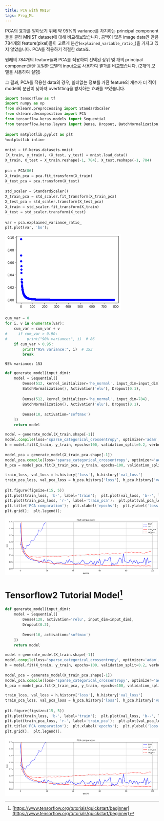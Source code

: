 ```yaml
---
title: PCA with MNIST
tags: Prog_ML
---
```


<!--more-->

PCA의 효과를 알아보기 위해 약 95%의 variance를 차지하는 principal component들을 골라 MNIST dataset에 대해 비교해보았습니다. 공백이 많은 image data인 만큼 784개의 feature(pixel)들이 고르게 분산(`explained_variable_ratio_`)을 가지고 있지 않았습니다. PCA를 적용하기 적절한 data죠. <br>

원래의 784개의 feature들과 PCA를 적용하여 선택된 상위 몇 개의 principal component들을 동일한 모델의 input으로 사용하여 결과를 비교했습니다. (2개의 모델을 사용하여 실험) <br>

그 결과, PCA를 적용한 data의 경우, 쓸데없는 정보를 가진 feature의 개수가 더 적어 model의 분산이 낮아져 overfitting을 방지하는 효과를 보였습니다.


```python
import tensorflow as tf
import numpy as np
from sklearn.preprocessing import StandardScaler
from sklearn.decomposition import PCA
from tensorflow.keras.models import Sequential
from tensorflow.keras.layers import Dense, Dropout, BatchNormalization, Activation

import matplotlib.pyplot as plt
%matplotlib inline

mnist = tf.keras.datasets.mnist
(X_train, y_train), (X_test, y_test) = mnist.load_data()
X_train, X_test = X_train.reshape(-1, 784), X_test.reshape(-1, 784)

pca = PCA(86)
X_train_pca = pca.fit_transform(X_train)
X_test_pca = pca.transform(X_test)

std_scaler = StandardScaler()
X_train_pca = std_scaler.fit_transform(X_train_pca)
X_test_pca = std_scaler.transform(X_test_pca)
X_train = std_scaler.fit_transform(X_train)
X_test = std_scaler.transform(X_test)

var = pca.explained_variance_ratio_
plt.plot(var, 'bo');
```

![png](/images/2020-03-05-pca_mnist/output_2_0.png)


```python
cum_var = 0
for i, v in enumerate(var):
    cum_var = cum_var + v
#     if cum_var > 0.90:
#         print("90% variance:", i)  # 86
    if cum_var > 0.95:
        print("95% variance:", i)  # 153
        break
```

    95% variance: 153


```python
def generate_model(input_dim):
    model = Sequential([
        Dense(512, kernel_initializer='he_normal', input_dim=input_dim),
        BatchNormalization(), Activation('elu'), Dropout(0.1),

        Dense(512, kernel_initializer='he_normal', input_dim=784),
        BatchNormalization(), Activation('elu'), Dropout(0.1),

        Dense(10, activation='softmax')
    ])
    return model
```


```python
model = generate_model(X_train.shape[-1])
model.compile(loss='sparse_categorical_crossentropy', optimizer='adam', metrics=['acc'])
h = model.fit(X_train, y_train, epochs=100, validation_split=0.2, verbose=0)

model_pca = generate_model(X_train_pca.shape[-1])
model_pca.compile(loss='sparse_categorical_crossentropy', optimizer='adam', metrics=['acc'])
h_pca = model_pca.fit(X_train_pca, y_train, epochs=100, validation_split=0.2, verbose=0)
```


```python
train_loss, val_loss = h.history['loss'], h.history['val_loss']
train_pca_loss, val_pca_loss = h_pca.history['loss'], h_pca.history['val_loss']

plt.figure(figsize=(15, 5))
plt.plot(train_loss, 'b-', label='train');  plt.plot(val_loss, 'b--', label='val')
plt.plot(train_pca_loss, 'r-', label='train_pca');  plt.plot(val_pca_loss, 'r--', label='val_pca')
plt.title('PCA comparation');  plt.xlabel('epochs');  plt.ylabel('loss');  plt.ylim([0, 0.35]);
plt.grid();  plt.legend();
```


![png](/images/2020-03-05-pca_mnist/output_7_0.png)


# Tensorflow2 Tutorial Model[^1]

```python
def generate_model(input_dim):
    model = Sequential([
        Dense(128, activation='relu', input_dim=input_dim),
        Dropout(0.2),

        Dense(10, activation='softmax')
    ])
    return model
```


```python
model = generate_model(X_train.shape[-1])
model.compile(loss='sparse_categorical_crossentropy', optimizer='adam', metrics=['acc'])
h = model.fit(X_train, y_train, epochs=100, validation_split=0.2, verbose=0)

model_pca = generate_model(X_train_pca.shape[-1])
model_pca.compile(loss='sparse_categorical_crossentropy', optimizer='adam', metrics=['acc'])
h_pca = model_pca.fit(X_train_pca, y_train, epochs=100, validation_split=0.2, verbose=0)
```


```python
train_loss, val_loss = h.history['loss'], h.history['val_loss']
train_pca_loss, val_pca_loss = h_pca.history['loss'], h_pca.history['val_loss']

plt.figure(figsize=(15, 5))
plt.plot(train_loss, 'b-', label='train');  plt.plot(val_loss, 'b--', label='val')
plt.plot(train_pca_loss, 'r-', label='train_pca');  plt.plot(val_pca_loss, 'r--', label='val_pca')
plt.title('PCA comparation');  plt.xlabel('epochs');  plt.ylabel('loss');  plt.ylim([0, 0.35]);
plt.grid();  plt.legend();
```


![png](/images/2020-03-05-pca_mnist/output_12_0.png)


[^1]: [https://www.tensorflow.org/tutorials/quickstart/beginner](https://www.tensorflow.org/tutorials/quickstart/beginner)
